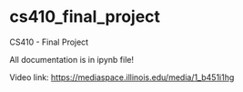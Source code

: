 # cs410_final_project
CS410 - Final Project

All documentation is in ipynb file!

Video link: https://mediaspace.illinois.edu/media/1_b451i1hg
